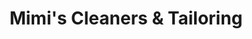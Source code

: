 ---
title: "Mimi's Cleaners & Tailoring"
url: /new-york/mimis-cleaners-and-tailoring/
shop: laundry
---